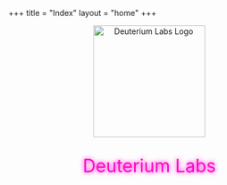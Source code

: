 +++
title = "Index"
layout = "home"
+++

<p align="center">
  <img src="android-chrome-512x512.png" alt="Deuterium Labs Logo" width="200"/>
</p>

<p align="center" style="font-size: 2rem !important; color: #FF00C8; text-shadow: 0 0 8px #FF00C8;">
  Deuterium Labs
</p>
